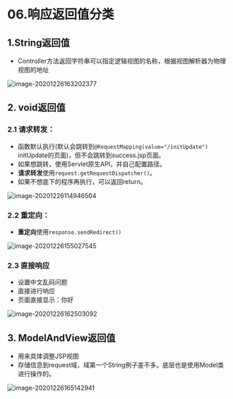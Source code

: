 # 06.响应返回值分类

## 1.String返回值

* Controller方法返回字符串可以指定逻辑视图的名称，根据视图解析器为物理视图的地址

![image-20201226163202377](https://raw.githubusercontent.com/TWDH/Leetcode-From-Zero/pictures/img/image-20201226163202377.png)

## 2. void返回值

### 2.1 请求转发：

* 函数默认执行(默认会跳转到`@RequestMapping(value="/initUpdate")` initUpdate的页面)，但不会跳转到success.jsp页面。
* 如果想跳转，使用Servlet原生API，并自己配置路径。
* **请求转发**使用`request.getRequestDispatcher()`。
* 如果不想底下的程序再执行，可以返回return。

![image-20201226114946504](https://raw.githubusercontent.com/TWDH/Leetcode-From-Zero/pictures/img/image-20201226114946504.png)

### 2.2 重定向：

* **重定向**使用`response.sendRedirect()`

![image-20201226155027545](https://raw.githubusercontent.com/TWDH/Leetcode-From-Zero/pictures/img/image-20201226155027545.png)

### 2.3 直接响应

* 设置中文乱码问题
* 直接进行响应
* 页面直接显示：你好

![image-20201226162503092](https://raw.githubusercontent.com/TWDH/Leetcode-From-Zero/pictures/img/image-20201226162503092.png)

## 3. ModelAndView返回值

* 用来具体调整JSP视图
* 存储信息到request域，域第一个String例子差不多。底层也是使用Model类进行操作的。

![image-20201226165142941](https://raw.githubusercontent.com/TWDH/Leetcode-From-Zero/pictures/img/image-20201226165142941.png)

